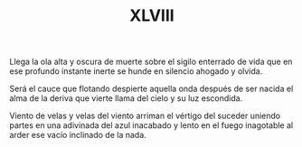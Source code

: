 ﻿---
title: XLVIII
categories:
- 111 sonetos
---

Llega la ola alta y oscura de muerte
sobre el sigilo enterrado de vida
que en ese profundo instante inerte
se hunde en silencio ahogado y olvida.

Será el cauce que flotando despierte
aquella onda después de ser nacida
el alma de la deriva que vierte
llama del cielo y su luz escondida.

Viento de velas y velas del viento
arriman el vértigo del suceder
uniendo partes en una adivinada
del azul inacabado y lento
en el fuego inagotable al arder
ese vacío inclinado de la nada.





